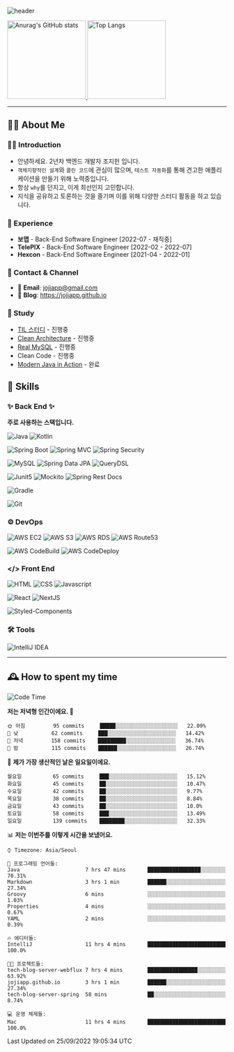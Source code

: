 ![header](https://capsule-render.vercel.app/api?type=transparent&fontColor=6b32af&height=200&text=Back-End%20Developer&fontSize=60)

<!-- 
[![Anurag's GitHub stats](https://github-readme-stats.vercel.app/api?username=jojiapp&show_icons=true&theme=midnight-purple&locale=kr)](https://github.com/jojiapp/TIL)
 -->
 
<a href="https://github.com/jojiapp/TIL">
  <img height="180px" src="https://github-readme-stats.vercel.app/api?username=jojiapp&show_icons=true&theme=midnight-purple&locale=kr" alt="Anurag's GitHub stats"/>
</a>

<a href="https://github.com/jojiapp/TIL">
  <img height="180px" src="https://github-readme-stats.vercel.app/api/top-langs/?username=jojiapp&theme=midnight-purple&layout=compact&locale=kr" alt="Top Langs"/>
</a>

<!-- 
<a href="https://solved.ac/jojiapp97">
  <img height="180px" src="http://mazassumnida.wtf/api/v2/generate_badge?boj=jojiapp97" alt="Solved.ac프로필"/>
</a>
 -->
---

## 💁‍♂️ About Me

### 🙇‍♂️ Introduction

- 안녕하세요. 2년차 백엔드 개발자 조지헌 입니다.
- `객체지향적인 설계`와 `클린 코드`에 관심이 많으며, `테스트 자동화`를 통해 견고한 애플리케이션을 만들기 위해 노력중입니다.
- 항상 `why`를 던지고, 이게 최선인지 고민합니다.
- 지식을 공유하고 토론하는 것을 즐기며 이를 위해 다양한 스터디 활동을 하고 있습니다.

### 💼 Experience

- **보맵** - Back-End Software Engineer [2022-07 - 재직중]
- **TelePIX** - Back-End Software Engineer [2022-02 - 2022-07]
- **Hexcon** - Back-End Software Engineer [2021-04 - 2022-01]

### 🤝 Contact & Channel

- 📧 **Email**: jojiapp@gmail.com
- 📜 **Blog**: https://jojiapp.github.io

### 📖 Study

- [TIL 스터디](https://www.notion.so/somsom1221/Today-I-Learned-Study-2d4e05685bdd4d33825de177f0699a13) - 진행중
- [Clean Architecture](https://github.com/KEEP-GOING-STUDYING/CleanArchitecture) - 진행중
- [Real MySQL](https://github.com/KEEP-GOING-STUDYING/RealMySQL) - 진행중
- Clean Code - 진행중
- [Modern Java in Action](https://github.com/Tianea2160/ModernJavaInActionStudy) - 완료

## 🔨 Skills

### ✨ Back End ✨

**주로 사용하는 스택입니다.**

![Java](https://img.shields.io/badge/-Java-007396?logo=java&logoColor=white)
![Kotlin](https://img.shields.io/badge/-Kotlin-7F52FF?logo=kotlin&logoColor=white)

![Spring Boot](https://img.shields.io/badge/-Spring%20Boot-6DB33F?logo=spring%20boot&logoColor=white)
![Spring MVC](https://img.shields.io/badge/-Spring%20MVC-6DB33F)
![Spring Security](https://img.shields.io/badge/-Spring%20Security-6DB33F?logo=spring%20security&logoColor=white)

![MySQL](https://img.shields.io/badge/-MySQL-4479A1?logo=mysql&logoColor=white)
![Spring Data JPA](https://img.shields.io/badge/-Spring%20Data%20JPA-6DB33F?)
![QueryDSL](https://img.shields.io/badge/-QueryDSL-3E4348)

![Junit5](https://img.shields.io/badge/-Junit5-25A162?logo=junit5&logoColor=white)
![Mockito](https://img.shields.io/badge/-Mockito-25A162?)
![Spring Rest Docs](https://img.shields.io/badge/-Spring%20Rest%20Docs-6DB33F)

![Gradle](https://img.shields.io/badge/-Gradle-02303A?logo=gradle&logoColor=white)

![Git](https://img.shields.io/badge/-Git-F05032?logo=git&logoColor=white)

### ⚙️ DevOps

![AWS EC2](https://img.shields.io/badge/-AWS%20EC2-FF9900)
![AWS S3](https://img.shields.io/badge/-AWS%20S3-569A31?logo=Amazon%20S3&logoColor=white)
![AWS RDS](https://img.shields.io/badge/-AWS%20RDS-4053D6)
![AWS Route53](https://img.shields.io/badge/-AWS%20Route53-FF9900)

![AWS CodeBuild](https://img.shields.io/badge/-AWS%20CodeBuild-6DB33F)
![AWS CodeDeploy](https://img.shields.io/badge/-AWS%20CodeDeploy-6DB33F?&)

### </> Front End

![HTML](https://img.shields.io/badge/-HTML-E34F26?logo=html5&logoColor=white)
![CSS](https://img.shields.io/badge/-CSS-1572B6?logo=css3&logoColor=white)
![Javascript](https://img.shields.io/badge/-Javascript-F7DF1E?logo=javascript&logoColor=white)

![React](https://img.shields.io/badge/-React-61DAFB?logo=react&logoColor=white)
![NextJS](https://img.shields.io/badge/-NextJS-000000?logo=next.js&logoColor=white)

![Styled-Components](https://img.shields.io/badge/Styled%20Components-DB7093?logo=styledComponents&logoColor=white)

### 🛠 Tools

![IntelliJ IDEA](https://img.shields.io/badge/-IntelliJ%20IDEA-FF0000?logo=intellij%20idea&logoColor=white)

---

## 🕰 How to spent my time
<!--START_SECTION:waka-->
![Code Time](http://img.shields.io/badge/Code%20Time-455%20hrs%2051%20mins-blue)

**저는 저녁형 인간이에요. 🦉** 

```text
🌞 아침         95 commits     █████░░░░░░░░░░░░░░░░░░░░   22.09% 
🌆 낮　         62 commits     ███░░░░░░░░░░░░░░░░░░░░░░   14.42% 
🌃 저녁         158 commits    █████████░░░░░░░░░░░░░░░░   36.74% 
🌙 밤　         115 commits    ██████░░░░░░░░░░░░░░░░░░░   26.74%

```
📅 **제가 가장 생산적인 날은 일요일이에요.** 

```text
월요일          65 commits     ███░░░░░░░░░░░░░░░░░░░░░░   15.12% 
화요일          45 commits     ██░░░░░░░░░░░░░░░░░░░░░░░   10.47% 
수요일          42 commits     ██░░░░░░░░░░░░░░░░░░░░░░░   9.77% 
목요일          38 commits     ██░░░░░░░░░░░░░░░░░░░░░░░   8.84% 
금요일          43 commits     ██░░░░░░░░░░░░░░░░░░░░░░░   10.0% 
토요일          58 commits     ███░░░░░░░░░░░░░░░░░░░░░░   13.49% 
일요일          139 commits    ████████░░░░░░░░░░░░░░░░░   32.33%

```


📊 **저는 이번주를 이렇게 시간을 보냈어요.** 

```text
⌚︎ Timezone: Asia/Seoul

💬 프로그래밍 언어들: 
Java                     7 hrs 47 mins       █████████████████░░░░░░░░   70.31% 
Markdown                 3 hrs 1 min         ██████░░░░░░░░░░░░░░░░░░░   27.34% 
Groovy                   6 mins              ░░░░░░░░░░░░░░░░░░░░░░░░░   1.03% 
Properties               4 mins              ░░░░░░░░░░░░░░░░░░░░░░░░░   0.67% 
YAML                     2 mins              ░░░░░░░░░░░░░░░░░░░░░░░░░   0.39%

🔥 에디터들: 
IntelliJ                 11 hrs 4 mins       █████████████████████████   100.0%

🐱‍💻 프로젝트들: 
tech-blog-server-webflux 7 hrs 4 mins        ████████████████░░░░░░░░░   63.92% 
jojiapp.github.io        3 hrs 1 min         ██████░░░░░░░░░░░░░░░░░░░   27.34% 
tech-blog-server-spring  58 mins             ██░░░░░░░░░░░░░░░░░░░░░░░   8.74%

💻 운영 체제들: 
Mac                      11 hrs 4 mins       █████████████████████████   100.0%

```


 Last Updated on 25/09/2022 19:05:34 UTC
<!--END_SECTION:waka-->
